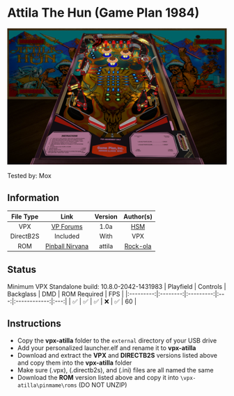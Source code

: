 # Attila The Hun (Game Plan 1984)

![Table Preview](https://github.com/bhobman/vpx-previews/blob/63dc569dad9ecebc93e1ef49d710c77afe04639b/vpx-attila-preview.png)

Tested by: Mox

## Information
| File Type | Link | Version | Author(s) | 
|:---------:|:----:|:-------:|:---------:|
| VPX | [VP Forums](https://www.vpforums.org/index.php?app=downloads&showfile=13486) | 1.0a | [HSM](https://www.vpforums.org/index.php?showuser=78127) |
| DirectB2S | Included | With | VPX |
| ROM | [Pinball Nirvana](https://pinballnirvana.com/forums/resources/attila.1539/) | attila | [Rock-ola](https://pinballnirvana.com/forums/members/rock-ola.1/) |

## Status 
Minimum VPX Standalone build: 10.8.0-2042-1431983
| Playfield | Controls | Backglass | DMD | ROM Required | FPS |
|:---------:|:--------:|:---------:|:---:|:------------:|:---:|
| :white_check_mark: | :white_check_mark: | :white_check_mark: | :x: | :white_check_mark: | 60 |

## Instructions
- Copy the **vpx-atilla** folder to the `external` directory of your USB drive
- Add your personalized launcher.elf and rename it to **vpx-atilla**
- Download and extract the **VPX** and **DIRECTB2S** versions listed above and copy them into the **vpx-atilla** folder
- Make sure (.vpx), (.directb2s), and (.ini) files are all named the same
- Download the **ROM** version listed above and copy it into `\vpx-atilla\pinmame\roms` (DO NOT UNZIP)
